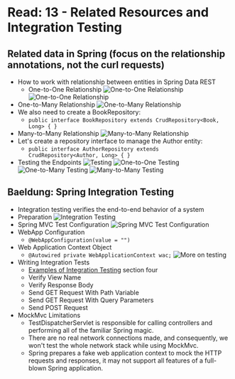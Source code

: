 # Read: 13 - Related Resources and Integration Testing

## Related data in Spring (focus on the relationship annotations, not the curl requests)

- How to work with relationship between entities in Spring Data REST
  - One-to-One Relationship
![One-to-One Relationship](img/oneToOne.PNG)
![One-to-One Relationship](img/oneToOne2.PNG)
- One-to-Many Relationship
![One-to-Many Relationship](img/oneToMany.PNG)
- We also need to create a BookRepository:
  - ```public interface BookRepository extends CrudRepository<Book, Long> { }```
- Many-to-Many Relationship
![Many-to-Many Relationship](img/manyToMany.PNG)
- Let's create a repository interface to manage the Author entity:
  - ```public interface AuthorRepository extends CrudRepository<Author, Long> { }```
- Testing the Endpoints
![Testing](img/testing.PNG)
![One-to-One Testing](img/testing2.PNG)
![One-to-Many Testing](img/testing3.PNG)
![Many-to-Many Testing](img/testing4.PNG)

## Baeldung: Spring Integration Testing

- Integration testing verifies the end-to-end behavior of a system
- Preparation
![Integration Testing](img/integrationTesting.PNG)
- Spring MVC Test Configuration
![Spring MVC Test Configuration](img/integrationTesting2.PNG)
- WebApp Configuration
  - ```@WebAppConfiguration(value = "")```
- Web Application Context Object
  - ```@Autowired private WebApplicationContext wac;```
![More on testing](img/integrationTesting3.PNG)
- Writing Integration Tests
  - [Examples of Integration Testing](https://www.baeldung.com/integration-testing-in-spring) section four
  - Verify View Name
  - Verify Response Body
  - Send GET Request With Path Variable
  - Send GET Request With Query Parameters
  - Send POST Request
- MockMvc Limitations
  - TestDispatcherServlet is responsible for calling controllers and performing all of the familiar Spring magic.
  - There are no real network connections made, and consequently, we won't test the whole network stack while using MockMvc.
  - Spring prepares a fake web application context to mock the HTTP requests and responses, it may not support all features of a full-blown Spring application.
